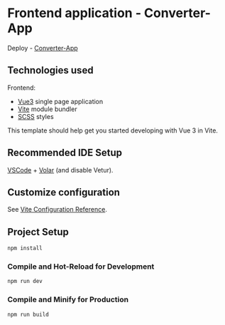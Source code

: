 # Frontend application - Converter-App

Deploy - [Converter-App](https://innzare-converter.netlify.app/)

## Technologies used

Frontend:

- [Vue3](https://vuejs.org/) single page application
- [Vite](https://vitejs.dev/) module bundler
- [SCSS](https://sass-lang.com/guide) styles

This template should help get you started developing with Vue 3 in Vite.

## Recommended IDE Setup

[VSCode](https://code.visualstudio.com/) + [Volar](https://marketplace.visualstudio.com/items?itemName=Vue.volar) (and disable Vetur).

## Customize configuration

See [Vite Configuration Reference](https://vitejs.dev/config/).

## Project Setup

```sh
npm install
```

### Compile and Hot-Reload for Development

```sh
npm run dev
```

### Compile and Minify for Production

```sh
npm run build
```

